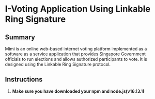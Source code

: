 # I-Voting Application Using Linkable Ring Signature

## Summary
Mimi is an online web-based internet voting platform implemented as a software as a service application that 
provides Singapore Government officials to run elections and allows authorized participants to vote. 
It is designed using the Linkable Ring Signature protocol.


## Instructions
1. **Make sure you have downloaded your npm and node.js(v16.13.1)**
